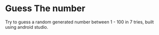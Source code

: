 # Guess The number
Try to guess a random generated number between 1 - 100 in 7 tries, built using android studio.
